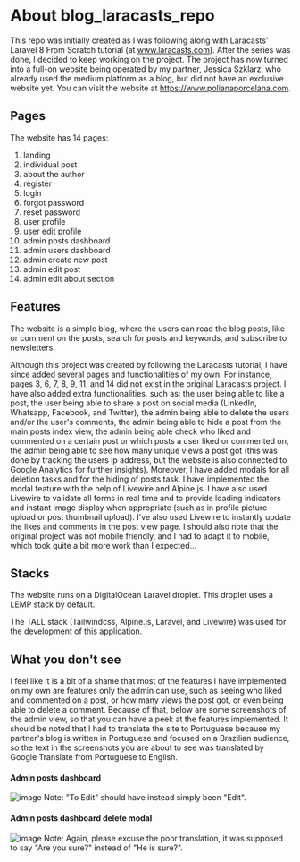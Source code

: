 # About blog_laracasts_repo

This repo was initially created as I was following along with Laracasts' Laravel 8 From Scratch tutorial (at www.laracasts.com).
After the series was done, I decided to keep working on the project. The project has now turned into a full-on website being operated by my partner, Jessica Szklarz, who already used the medium platform as a blog, but did not have an exclusive website yet. You can visit the website at https://www.polianaporcelana.com.

## Pages

The website has 14 pages:

1. landing
2. individual post
3. about the author
4. register
5. login
6. forgot password
7. reset password
8. user profile
9. user edit profile
10. admin posts dashboard
11. admin users dashboard
12. admin create new post
13. admin edit post
14. admin edit about section

## Features

The website is a simple blog, where the users can read the blog posts, like or comment on the posts, search for posts and keywords, and subscribe to newsletters. 

Although this project was created by following the Laracasts tutorial, I have since added several pages and functionalities of my own. For instance, pages 3, 6, 7, 8, 9, 11, and 14 did not exist in the original Laracasts project. I have also added extra functionalities, such as: the user being able to like a post, the user being able to share a post on social media (LinkedIn, Whatsapp, Facebook, and Twitter), the admin being able to delete the users and/or the user's comments, the admin being able to hide a post from the main posts index view, the admin being able check who liked and commented on a certain post or which posts a user liked or commented on, the admin being able to see how many unique views a post got (this was done by tracking the users ip address, but the website is also connected to Google Analytics for further insights). Moreover, I have added modals for all deletion tasks and for the hiding of posts task. I have implemented the modal feature with the help of Livewire and Alpine.js. I have also used Livewire to validate all forms in real time and to provide loading indicators and instant image display when appropriate (such as in profile picture upload or post thumbnail upload). I've also used Livewire to instantly update the likes and comments in the post view page. I should also note that the original project was not mobile friendly, and I had to adapt it to mobile, which took quite a bit more work than I expected...

## Stacks

The website runs on a DigitalOcean Laravel droplet. This droplet uses a LEMP stack by default.

The TALL stack (Tailwindcss, Alpine.js, Laravel, and Livewire) was used for the development of this application.

## What you don't see

I feel like it is a bit of a shame that most of the features I have implemented on my own are features only the admin can use, such as seeing who liked and commented on a post, or how many views the post got, or even being able to delete a comment. Because of that, below are some screenshots of the admin view, so that you can have a peek at the features implemented. It should be noted that I had to translate the site to Portuguese because my partner's blog is written in Portuguese and focused on a Brazilian audience, so the text in the screenshots you are about to see was translated by Google Translate from Portuguese to English. 

#### Admin posts dashboard
![image](https://user-images.githubusercontent.com/29764933/184432392-5c7c2a9a-1f90-4581-9827-d530efde1c22.png)
Note: "To Edit" should have instead simply been "Edit".

#### Admin posts dashboard delete modal
![image](https://user-images.githubusercontent.com/29764933/184433101-51226828-ae36-4f25-bec8-7321cb4c1408.png)
Note: Again, please excuse the poor translation, it was supposed to say "Are you sure?" instead of "He is sure?".


